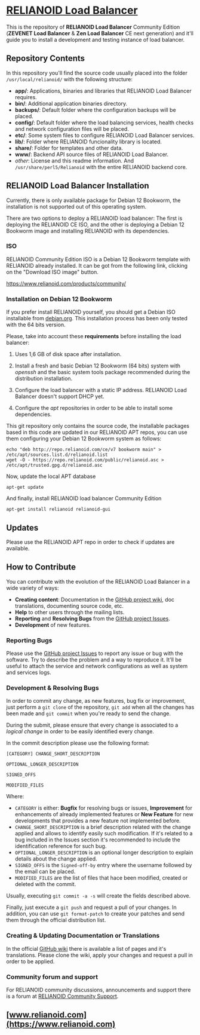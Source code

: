 # [RELIANOID Load Balancer](https://www.relianoid.com)
This is the repository of **RELIANOID Load Balancer** Community Edition (**ZEVENET Load Balancer** & **Zen Load Balancer** CE next generation) and it'll guide you to install a development and testing instance of load balancer.

## Repository Contents
In this repository you'll find the source code usually placed into the folder `/usr/local/relianoid/` with the following structure:
- **app/**: Applications, binaries and libraries that RELIANOID Load Balancer requires.
- **bin/**: Additional application binaries directory. 
- **backups/**: Default folder where the configuration backups will be placed.
- **config/**: Default folder where the load balancing services, health checks and network configuration files will be placed.
- **etc/**: Some system files to configure RELIANOID Load Balancer services.
- **lib/**: Folder where RELIANOID funcionality library is located.
- **share/**: Folder for templates and other data.
- **www/**: Backend API source files of RELIANOID Load Balancer.
- *other*: License and this readme information.
And `/usr/share/perl5/Relianoid` with the entire RELIANOID backend core.

## RELIANOID Load Balancer Installation

Currently, there is only available package for Debian 12 Bookworm, the installation is not supported out of this operating system.

There are two options to deploy a RELIANOID load balancer: The first is deploying the RELIANOID CE ISO, and the other is deploying a Debian 12 Bookworm image and installing RELIANOID with its dependencies.

### ISO

RELIANOID Community Edition ISO is a Debian 12 Bookworm template with RELIANOID already installed. It can be got from the following link, clicking on the "Download ISO image" button.

https://www.relianoid.com/products/community/


### Installation on Debian 12 Bookworm

If you prefer install RELIANOID yourself, you should get a Debian ISO installable from [debian.org](https://www.debian.org/distrib/). This installation process has been only tested with the 64 bits version.

Please, take into account these **requirements** before installing the load balancer:

1. Uses 1,6 GB of disk space after installation.

2. Install a fresh and basic Debian 12 Bookworm (64 bits) system with *openssh* and the basic system tools package recommended during the distribution installation.

3. Configure the load balancer with a static IP address. RELIANOID Load Balancer doesn't support DHCP yet.

4. Configure the *apt* repositories in order to be able to install some dependencies.


This git repository only contains the source code, the installable packages based in this code are updated in our RELIANOID APT repos, you can use them configuring your Debian 12 Bookworm system as follows:

```
echo "deb http://repo.relianoid.com/ce/v7 bookworm main" > /etc/apt/sources.list.d/relianoid.list
wget -O - https://repo.relianoid.com/public/relianoid.asc > /etc/apt/trusted.gpg.d/relianoid.asc
```

Now, update the local APT database

```
apt-get update
```

And finally, install RELIANOID load balancer Community Edition

```
apt-get install relianoid relianoid-gui
```

## Updates

Please use the RELIANOID APT repo in order to check if updates are available.


## How to Contribute
You can contribute with the evolution of the RELIANOID Load Balancer in a wide variety of ways:

- **Creating content**: Documentation in the [GitHub project wiki](https://github.com/relianoid), doc translations, documenting source code, etc.
- **Help** to other users through the mailing lists.
- **Reporting** and **Resolving Bugs** from the [GitHub project Issues](https://github.com/relianoid).
- **Development** of new features.

### Reporting Bugs
Please use the [GitHub project Issues](https://github.com/relianoid) to report any issue or bug with the software. Try to describe the problem and a way to reproduce it. It'll be useful to attach the service and network configurations as well as system and services logs.

### Development & Resolving Bugs
In order to commit any change, as new features, bug fix or improvement, just perform a `git clone` of the repository, `git add` when all the changes has been made and `git commit` when you're ready to send the change.

During the submit, please ensure that every change is associated to a *logical change* in order to be easily identified every change.

In the commit description please use the following format:
```
[CATEGORY] CHANGE_SHORT_DESCRIPTION

OPTIONAL_LONGER_DESCRIPTION

SIGNED_OFFS

MODIFIED_FILES
```

Where:
- `CATEGORY` is either: **Bugfix** for resolving bugs or issues, **Improvement** for enhancements of already implemented features or **New Feature** for new developments that provides a new feature not implemented before.
- `CHANGE_SHORT_DESCRIPTION` is a brief description related with the change applied and allows to identify easily such modification. If it's related to a bug included in the Issues section it's recommended to include the identification reference for such bug.
- `OPTIONAL_LONGER_DESCRIPTION` is an optional longer description to explain details about the change applied.
- `SIGNED_OFFS` is the `Signed-off-by` entry where the username followed by the email can be placed.
- `MODIFIED_FILES` are the list of files that hace been modified, created or deleted with the commit.

Usually, executing `git commit -a -s` will create the fields described above.

Finally, just execute a `git push` and request a pull of your changes. In addition, you can use `git format-patch` to create your patches and send them through the official distribution list.

### Creating & Updating Documentation or Translations
In the official [GitHub wiki](https://github.com/relianoid) there is available a list of pages and it's translations. Please clone the wiki, apply your changes and request a pull in order to be applied.

### Community forum and support
For RELIANOID community discussions, announcements and support there is a forum at [RELIANOID Community Support](https://www.relianoid.com/community/support/).

## [www.relianoid.com](https://www.relianoid.com)
